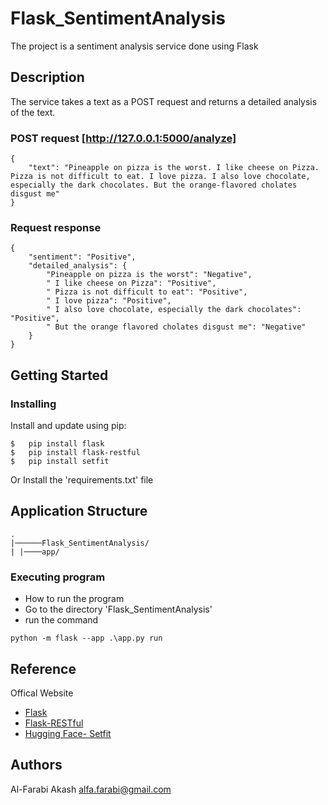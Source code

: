 # Flask_SentimentAnalysis

The project is a sentiment analysis service done using Flask

## Description

The service takes a text as a POST request and returns a detailed analysis of the text.

### POST request [http://127.0.0.1:5000/analyze]
```
{
    "text": "Pineapple on pizza is the worst. I like cheese on Pizza. Pizza is not difficult to eat. I love pizza. I also love chocolate, especially the dark chocolates. But the orange-flavored cholates disgust me"
}
```
### Request response
```
{
    "sentiment": "Positive",
    "detailed_analysis": {
        "Pineapple on pizza is the worst": "Negative",
        " I like cheese on Pizza": "Positive",
        " Pizza is not difficult to eat": "Positive",
        " I love pizza": "Positive",
        " I also love chocolate, especially the dark chocolates": "Positive",
        " But the orange flavored cholates disgust me": "Negative"
    }
}

```

## Getting Started

### Installing

Install and update using pip:
```
$   pip install flask
$   pip install flask-restful
$   pip install setfit
```
Or Install the 'requirements.txt' file 

## Application Structure 
```
.
|──────Flask_SentimentAnalysis/
| |────app/
```


### Executing program

* How to run the program
* Go to the directory 'Flask_SentimentAnalysis'
* run the command
```
python -m flask --app .\app.py run
```
## Reference

Offical Website

- [Flask](http://flask.pocoo.org/)
- [Flask-RESTful](https://flask-restful.readthedocs.io/en/latest/)
- [Hugging Face- Setfit](https://huggingface.co/StatsGary/setfit-ft-sentinent-eval)




## Authors

Al-Farabi Akash
alfa.farabi@gmail.com
